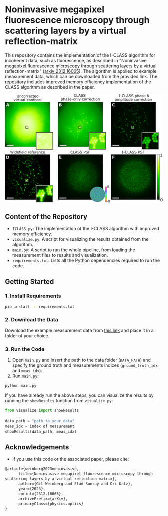 
# Noninvasive megapixel fluorescence microscopy through scattering layers by a virtual reflection-matrix

This repository contains the implementation of the I-CLASS algorithm for incoherent data, such as fluorescence, as described in "Noninvasive megapixel fluorescence microscopy through scattering layers by a virtual reflection-matrix" ([arxiv 2312.16065](https://arxiv.org/abs/2312.16065)). The algorithm is applied to example measurement data, which can be downloaded from the provided link. The repository includes improved memory efficiency implementation of the CLASS algorithm as described in the paper.


![](fig2.png)
## Content of the Repository

- `ICLASS.py`: The implementation of the I-CLASS algorithm with improved memory efficiency.
- `visualize.py`: A script for visualizing the results obtained from the algorithm.
- `main.py`: A script to run the whole pipeline, from loading the measurement files to results and visualization.
- `requirements.txt`: Lists all the Python dependencies required to run the code.

## Getting Started


### 1. Install Requirements

```sh
pip install -r requirements.txt
```

### 2. Download the Data

Download the example measurement data from [this link](https://drive.google.com/drive/folders/18A_W_JemctYMtloonCAh3RTWsZfOJyJN?usp=sharing) and place it in a folder of your choice.

### 3. Run the Code

1. Open `main.py` and insert the path to the data folder (`DATA_PATH`) and specify the ground truth and measurements indices (`ground_truth_idx` and `meas_idx`).
2. Run `main.py`:

```sh
python main.py
```

If you have already run the above steps, you can visualize the results by running the `showResults` function from `visualize.py`:

```python
from visualize import showResults

data_path = "path_to_your_data"
meas_idx = index of measurement
showResults(data_path, meas_idx)
```



## Acknowledgements

- If you use this code or the associated paper, please cite:

```
@article{weinberg2023noninvasive,
      title={Noninvasive megapixel fluorescence microscopy through scattering layers by a virtual reflection-matrix}, 
      author={Gil Weinberg and Elad Sunray and Ori Katz},
      year={2023},
      eprint={2312.16065},
      archivePrefix={arXiv},
      primaryClass={physics.optics}
}
